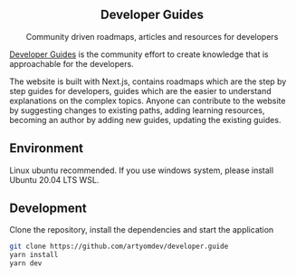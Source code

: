 <p align="center">
  <h2 align="center">Developer Guides</h2>
  <p align="center">Community driven roadmaps, articles and resources for developers<p>
  <p align="center">
  </p>
</p>

[Developer Guides](https://developerguide.herokuapp.com) is the community effort to create knowledge that is approachable for the developers. 

The website is built with Next.js, contains roadmaps which are the step by step guides for developers, guides which are the easier to understand explanations on the complex topics. Anyone can contribute to the website by suggesting changes to existing paths, adding learning resources, becoming an author by adding new guides, updating the existing guides.

## Environment

Linux ubuntu recommended.
If you use windows system, please install Ubuntu 20.04 LTS WSL.

## Development

Clone the repository, install the dependencies and start the application

```bash
git clone https://github.com/artyomdev/developer.guide
yarn install
yarn dev
```


